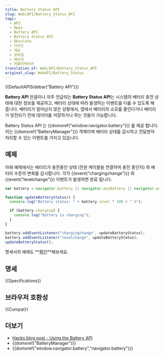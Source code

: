 ```yaml
---
title: Battery Status API
slug: Web/API/Battery_Status_API
tags:
  - API
  - Apps
  - Battery API
  - Battery Status API
  - Obsolete
  - 가이드
  - 개요
  - 모바일
  - 배터리
  - 어플리케이션
translation_of: Web/API/Battery_Status_API
original_slug: WebAPI/Battery_Status
---
```

{{DefaultAPISidebar("Battery API")}}

**Battery API** 만큼이나 자주 언급되는 **Battery Status API**는 시스템의 배터리 충전 상태에 대한 정보를 제공하고, 배터리 상태에 따라 발생하는 이벤트를 다룰 수 있도록 해 줍니다. 배터리가 얼마남지 않은 상황에서, 앱에서 배터리의 소모를 줄인다거나 배터리가 방전되기 전에 데이터를 저장하거나 하는 것들이 가능합니다.

Battery Status API 는 {{domxref("window.navigator.battery")}} 를 제공 합니다. 이는 {{domxref("BatteryManager")}} 객체이며 배터리 상태를 감시하고 전달받아 처리할 수 있는 이벤트를 가지고 있습니다.

## 예제

아래 예제에서는 배터리가 충전중인 상태 (전원 케이블을 연결하여 충전 중인지) 와 배터리 수준의 변화를 감시합니다. 각각 {{event("chargingchange")}} 와 {{event("levelchange")}} 이벤트가 발생하면 완료 됩니다.

```js
var battery = navigator.battery || navigator.mozBattery || navigator.webkitBattery;

function updateBatteryStatus() {
  console.log("Battery status: " + battery.level * 100 + " %");

  if (battery.charging) {
    console.log("Battery is charging");
  }
}

battery.addEventListener("chargingchange", updateBatteryStatus);
battery.addEventListener("levelchange", updateBatteryStatus);
updateBatteryStatus();
```

명세서의 예제도 **[확인](http://dev.w3.org/2009/dap/system-info/battery-status.html#introduction)**해보세요.

## 명세

{{Specifications}}

## 브라우저 호환성

{{Compat}}

## 더보기

- [Hacks blog post - Using the Battery API](http://hacks.mozilla.org/2012/02/using-the-battery-api-part-of-webapi/)
- {{domxref("BatteryManager")}}
- {{domxref("window.navigator.battery","navigator.battery")}}
